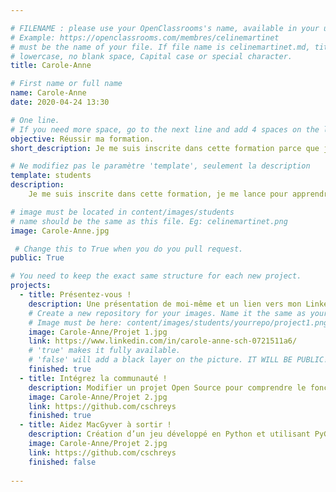 ```yaml
---

# FILENAME : please use your OpenClassrooms's name, available in your url.
# Example: https://openclassrooms.com/membres/celinemartinet
# must be the name of your file. If file name is celinemartinet.md, title is celinemartinet.
# lowercase, no blank space, Capital case or special character.
title: Carole-Anne

# First name or full name
name: Carole-Anne
date: 2020-04-24 13:30

# One line.
# If you need more space, go to the next line and add 4 spaces on the left, as in 'description'.
objective: Réussir ma formation.
short_description: Je me suis inscrite dans cette formation parce que j'aime iOS.

# Ne modifiez pas le paramètre 'template', seulement la description
template: students
description:
    Je me suis inscrite dans cette formation, je me lance pour apprendre de nouvelles choses.

# image must be located in content/images/students
# name should be the same as this file. Eg: celinemartinet.png
image: Carole-Anne.jpg

 # Change this to True when you do you pull request.
public: True

# You need to keep the exact same structure for each new project.
projects:
  - title: Présentez-vous !
    description: Une présentation de moi-même et un lien vers mon LinkedIn.
    # Create a new repository for your images. Name it the same as your nickname and profile picture.
    # Image must be here: content/images/students/yourrepo/project1.png
    image: Carole-Anne/Projet 1.jpg
    link: https://www.linkedin.com/in/carole-anne-sch-0721511a6/
    # 'true' makes it fully available.
    # 'false' will add a black layer on the picture. IT WILL BE PUBLIC!
    finished: true
  - title: Intégrez la communauté !
    description: Modifier un projet Open Source pour comprendre le fonctionnement de Git et Github  
    image: Carole-Anne/Projet 2.jpg
    link: https://github.com/cschreys
    finished: true
  - title: Aidez MacGyver à sortir !
    description: Création d’un jeu développé en Python et utilisant PyGame.
    image: Carole-Anne/Projet 2.jpg
    link: https://github.com/cschreys
    finished: false
    
---
```

